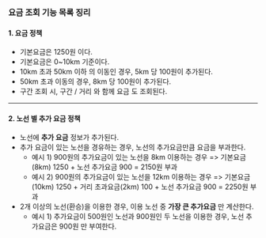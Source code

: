 ### 요금 조회 기능 목록 징리
#### 1. 요금 정책
* 기본요금은 1250원 이다.
* 기본요금은 0~10km 기준이다.
* 10km 초과 50km 이하 의 이동인 경우, 5km 당 100원이 추가된다.
* 50km 초과 이동의 경우, 8km 당 100원이 추가된다.
* 구간 조회 시, 구간 / 거리 와 함께 요금 도 조회된다.
---
#### 2. 노선 별 추가 요금 정책
* 노선에 **추가 요금** 정보가 추가된다.
* 추가 요금이 있는 노선을 경유하는 경우, 노선의 추가요금만큼 요금을 부과한다.
    - 예시 1) 900원의 추가요금이 있는 노선을 8km 이용하는 경우 => 기본요금(8km) 1250 + 노선 추가요금 900 = 2150원 부과
    - 예시 2) 900원의 추가요금이 있는 노선을 12km 이용하는 경우 => 기본요금(10km) 1250 + 거리 초과요금(2km) 100 + 노선 추가요금 900 = 2250원 부과
* 2개 이상의 노선(환승)을 이용한 경우, 이용 노선 중 **가장 큰 추가요금** 만 계산한다.
    - 예시 1) 추가요금이 500원인 노선과 900원인 두 노선을 이용한 경우, 노선 추가요금은 900원 만 부여한다.